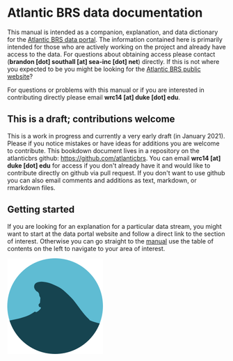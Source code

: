 # Atlantic BRS data documentation
This manual is intended as a companion, explanation, and data dictionary for the [Atlantic BRS data portal](https://brsdataportalbeta.netlify.app). The information contained here is primarily intended for those who are actively working on the project and already have access to the data. For questions about obtaining access please contact (**brandon [dot] southall [at] sea-inc [dot] net**) directly. If this is not where you expected to be you might be looking for the [Atlantic BRS public website](https://brsmainpagebeta.netlify.app)?

For questions or problems with this manual or if you are interested in contributing directly please email **wrc14 [at] duke [dot] edu**.

## This is a draft; contributions welcome

This is a work in progress and currently a very early draft (in January 2021). Please if you notice mistakes or have ideas for additions you are welcome to contribute. This bookdown document lives in a repository on the atlanticbrs github: https://github.com/atlanticbrs. You can email **wrc14 [at] duke [dot] edu** for access if you don't already have it and would like to contribute directly on github via pull request. If you don't want to use github you can also email comments and additions as text, markdown, or rmarkdown files.

## Getting started

If you are looking for an explanation for a particular data stream, you might want to start at the data portal website and follow a direct link to the section of interest. Otherwise you can go straight to the [manual](https://atlanticbrs.github.io/data_docs) use the table of contents on the left to navigate to your area of interest.

![](images/logo.svg)
